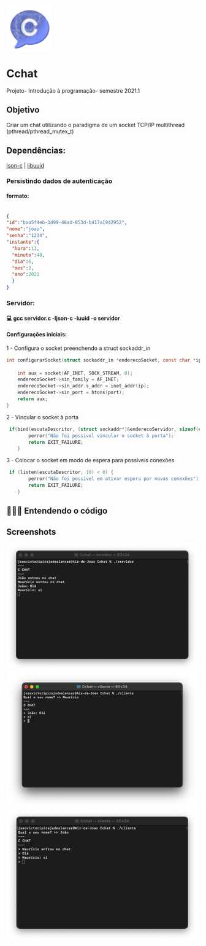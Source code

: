 
[<img src="logo.png" width="120" />](logo.png)
# Cchat
Projeto- Introdução à programação- semestre 2021.1
## Objetivo
Criar um chat utilizando o paradigma de um socket TCP/IP multithread (pthread/pthread_mutex_t)

## Dependências:
[json-c](https://github.com/json-c/json-c)
| [libuuid](https://linux.die.net/man/3/libuuid)


### Persistindo dados de autenticação
#### formato:
```json

{
"id":"baa5f4eb-1d99-48ad-853d-b417a1942952",
"nome":"joao",
"senha":"1234",
"instante":{
  "hora":11,
  "minuto":48,
  "dia":6,
  "mes":2,
  "ano":2021
  }
}

```

### Servidor:
#### 💻 gcc servidor.c -ljson-c -luuid -o servidor 
#### Configurações iniciais:
1 - Configura o socket preenchendo a struct sockaddr_in
```C
int configurarSocket(struct sockaddr_in *enderecoSocket, const char *ip, int port){

    int aux = socket(AF_INET, SOCK_STREAM, 0);
    enderecoSocket->sin_family = AF_INET;
    enderecoSocket->sin_addr.s_addr = inet_addr(ip);
    enderecoSocket->sin_port = htons(port);
    return aux;
}
```
2 - Vincular o socket à porta 
```C
 if(bind(escutaDescritor, (struct sockaddr*)&enderecoServidor, sizeof(enderecoServidor)) < 0) {
        perror("Não foi possivel vincular o socket à porta");
        return EXIT_FAILURE;
    }
```
3 - Colocar o socket em modo de espera para possíveis conexões
```C
 if (listen(escutaDescritor, 10) < 0) {
        perror("Não foi possivel em ativar espera por novas conexões");
        return EXIT_FAILURE;
    }
```
## 👨🏽‍💻 Entendendo o código

## Screenshots

[<img src="screenshots/screenshot2.png" width="500" />](screenshot2.png)
[<img src="screenshots/screenshot1.png" width="500" />](screenshot1.png)
[<img src="screenshots/screenshot3.png" width="500" />](screenshot3.png)
